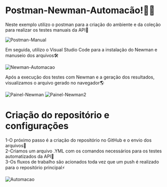 # Postman-Newman-Automacão!🐱‍🏍

Neste exemplo utilizo o postman para a criação do ambiente e da coleção para realizar os testes manuais da API🐞<br>

![Postman-Manual](https://user-images.githubusercontent.com/28484134/204791788-b7e41924-0779-4c9f-8167-3b0dda7a2634.jpg)

Em seguida, utilizo o Visual Studio Code para a instalação do Newman e manuseio dos arquivos🛠<br>

![Newman-Automacao](https://user-images.githubusercontent.com/28484134/204792706-c3e4b425-ee50-4663-ac1c-d35a7791a78b.jpg)

Após a execução dos testes com Newman e a geração dos resultados, visualizamos o arquivo gerado no navegador🌎<br>

![Painel-Newman](https://user-images.githubusercontent.com/28484134/204793070-c018a03c-0b77-42de-a16e-53f6da5dd1c4.jpg)
![Painel-Newman2](https://user-images.githubusercontent.com/28484134/204793091-978beade-5e9c-4254-9222-58338edfa472.jpg)

# Criação do repositório e configurações

1-O próximo passo é a criação do repositório no GitHub e o envio dos arquivos🚀<br>
2-Criamos um arquivo .YML com os comandos necessários para os testes automatizados da API📝<br>
3-Os fluxos de trabalho são acionados toda vez que um push é realizado para o repositório principal⚡<br>

![Automacao](https://user-images.githubusercontent.com/28484134/204819107-e644cdf4-79f3-4cdf-a8b4-0e3433362e5b.jpg)<br>
